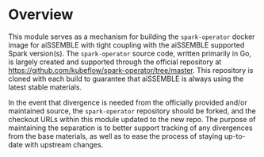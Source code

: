 # Overview
This module serves as a mechanism for building the `spark-operator` docker image for
aiSSEMBLE with tight coupling with the aiSSEMBLE supported Spark version(s).  The 
`spark-operator` source code, written primarily in Go, is largely created and supported
through the official repository at https://github.com/kubeflow/spark-operator/tree/master.
This repository is cloned with each build to guarantee that aiSSEMBLE is always using the
latest stable materials.  

In the event that divergence is needed from the officially provided and/or maintained
source, the `spark-operator` repository should be forked, and the checkout URLs
within this module updated to the new repo.  The purpose of maintaining the separation 
is to better support tracking of any divergences from the base materials, as well as to
ease the process of staying up-to-date with upstream changes.